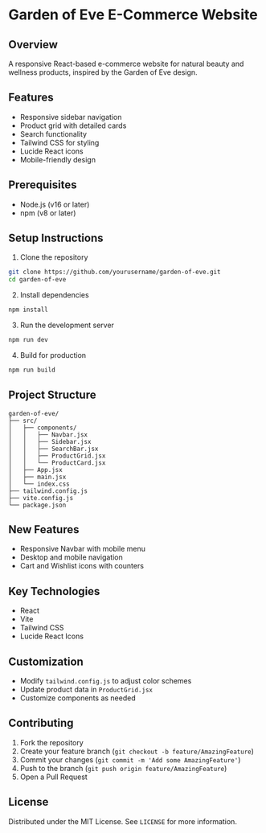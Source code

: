 # Garden of Eve E-Commerce Website

## Overview
A responsive React-based e-commerce website for natural beauty and wellness products, inspired by the Garden of Eve design.

## Features
- Responsive sidebar navigation
- Product grid with detailed cards
- Search functionality
- Tailwind CSS for styling
- Lucide React icons
- Mobile-friendly design

## Prerequisites
- Node.js (v16 or later)
- npm (v8 or later)

## Setup Instructions

1. Clone the repository
```bash
git clone https://github.com/yourusername/garden-of-eve.git
cd garden-of-eve
```

2. Install dependencies
```bash
npm install
```

3. Run the development server
```bash
npm run dev
```

4. Build for production
```bash
npm run build
```

## Project Structure
```
garden-of-eve/
├── src/
│   ├── components/
│   │   ├── Navbar.jsx
│   │   ├── Sidebar.jsx
│   │   ├── SearchBar.jsx
│   │   ├── ProductGrid.jsx
│   │   └── ProductCard.jsx
│   ├── App.jsx
│   ├── main.jsx
│   └── index.css
├── tailwind.config.js
├── vite.config.js
└── package.json
```

## New Features
- Responsive Navbar with mobile menu
- Desktop and mobile navigation
- Cart and Wishlist icons with counters

## Key Technologies
- React
- Vite
- Tailwind CSS
- Lucide React Icons

## Customization
- Modify `tailwind.config.js` to adjust color schemes
- Update product data in `ProductGrid.jsx`
- Customize components as needed

## Contributing
1. Fork the repository
2. Create your feature branch (`git checkout -b feature/AmazingFeature`)
3. Commit your changes (`git commit -m 'Add some AmazingFeature'`)
4. Push to the branch (`git push origin feature/AmazingFeature`)
5. Open a Pull Request

## License
Distributed under the MIT License. See `LICENSE` for more information.